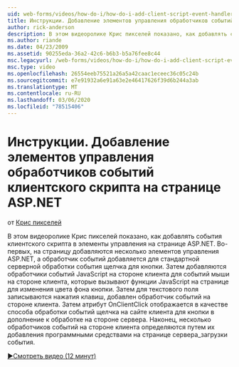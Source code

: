 ```yaml
---
uid: web-forms/videos/how-do-i/how-do-i-add-client-script-event-handlers-controls-on-an-aspnet-page
title: Инструкции. Добавление элементов управления обработчиков событий клиентского скрипта на странице ASP.NET | Документы Майкрософт
author: rick-anderson
description: В этом видеоролике Крис пикселей показано, как добавлять события клиентского скрипта в элементы управления на странице ASP.NET. Во-первых, на страницу добавляются несколько элементов управления ASP.NET и e...
ms.author: riande
ms.date: 04/23/2009
ms.assetid: 90255eda-36a2-42c6-b6b3-b5a76fee8c44
msc.legacyurl: /web-forms/videos/how-do-i/how-do-i-add-client-script-event-handlers-controls-on-an-aspnet-page
msc.type: video
ms.openlocfilehash: 26554eeb75521a26a5a42caac1eceec36c05c24b
ms.sourcegitcommit: e7e91932a6e91a63e2e46417626f39d6b244a3ab
ms.translationtype: MT
ms.contentlocale: ru-RU
ms.lasthandoff: 03/06/2020
ms.locfileid: "78515406"
---
```

# <a name="how-do-i-add-client-script-event-handlers-controls-on-an-aspnet-page"></a>Инструкции. Добавление элементов управления обработчиков событий клиентского скрипта на странице ASP.NET

от [Крис пикселей](https://twitter.com/chrispels)

В этом видеоролике Крис пикселей показано, как добавлять события клиентского скрипта в элементы управления на странице ASP.NET. Во-первых, на страницу добавляются несколько элементов управления ASP.NET, а обработчик событий добавляется для стандартной серверной обработки события щелчка для кнопки. Затем добавляются обработчики событий JavaScript на стороне клиента для событий мыши на стороне клиента, которые вызывают функции JavaScript на странице для изменения цвета фона кнопки. Затем для текстового поля записываются нажатия клавиш, добавлен обработчик событий на стороне клиента. Затем атрибут OnClientClick отображается в качестве способа обработки событий щелчка на сайте клиента для кнопки в дополнение к обработке на стороне сервера. Наконец, несколько обработчиков событий на стороне клиента определяются путем их добавления программными средствами на странице сервера\_загрузки события.

[&#9654;Смотреть видео (12 минут)](https://channel9.msdn.com/Blogs/ASP-NET-Site-Videos/how-do-i-add-client-script-event-handlers-controls-on-an-aspnet-page)
